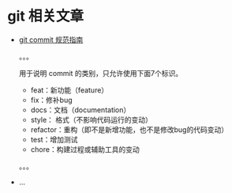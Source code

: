 # git 相关文章

- [git commit 规范指南](https://segmentfault.com/a/1190000009048911)

    。。。

    用于说明 commit 的类别，只允许使用下面7个标识。
    - feat：新功能（feature）
    - fix：修补bug
    - docs：文档（documentation）
    - style： 格式（不影响代码运行的变动）
    - refactor：重构（即不是新增功能，也不是修改bug的代码变动）
    - test：增加测试
    - chore：构建过程或辅助工具的变动

    。。。
- ...
